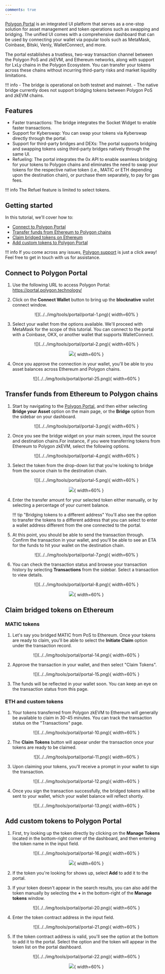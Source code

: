 ```yaml
---
comments: true
---
```


[Polygon Portal](https://portal.polygon.technology/) is an integrated UI platform that serves as a one-stop solution for asset management and token operations such as swapping and bridging. The unified UI comes with a comprehensive dashboard that can be used by connecting your wallet via popular tools such as MetaMask, Coinbase, Bitski, Venly, WalletConnect, and more. 

The portal establishes a trustless, two-way transaction channel between the Polygon PoS and zkEVM, and Ethereum networks, along with support for LxLy chains in the Polygon Ecosystem. You can transfer your tokens across these chains without incurring third-party risks and market liquidity limitations.

!!! info
    - The bridge is operational on both testnet and mainnet.
    - The native bridge currently does not support bridging tokens between Polygon PoS and zkEVM chains.

## Features

- Faster transactions: The bridge integrates the Socket Widget to enable faster transactions.
- Support for Kyberswap: You can swap your tokens via Kyberswap directly through the portal.
- Support for third-party bridges and DEXs: The portal supports bridging and swapping tokens using third-party bridges natively through the same UI.
- Refueling: The portal integrates the 0x API to enable seamless bridging for your tokens to Polygon chains and eliminates the need to swap your tokens for the respective native token (i.e., MATIC or ETH depending upon the destination chain), or purchase them separately, to pay for gas fees.

!!! info
    The Refuel feature is limited to select tokens.

## Getting started

In this tutorial, we'll cover how to:

- [Connect to Polygon Portal](#connect-to-polygon-portal)
- [Transfer funds from Ethereum to Polygon chains](#transfer-funds-from-ethereum-to-polygon-chains)
- [Claim bridged tokens on Ethereum](#claim-bridged-tokens-on-ethereum)
- [Add custom tokens to Polygon Portal](#add-custom-tokens-to-polygon-portal)

!!! info
    If you come across any issues, [Polygon support](https://support.polygon.technology/support/home) is just a click away! Feel free to get in touch with us for assistance.

## Connect to Polygon Portal

1. Use the following URL to access Polygon Portal: https://portal.polygon.technology/

2. Click on the **Connect Wallet** button to bring up the **blocknative** wallet connect window.

    <center>
    ![](../../img/tools/portal/portal-1.png){ width=60% }
    </center>

3. Select your wallet from the options available. We'll proceed with MetaMask for the scope of this tutorial. You can connect to the portal with a Coinbase, OKX, or another wallet that supports WalletConnect.

    <center>
    ![](../../img/tools/portal/portal-2.png){ width=60% }

    ![](../../img/tools/portal/portal-24.png){ width=60% }
    </center>

4. Once you approve the connection in your wallet, you'll be able to you asset balances across Ethereum and Polygon chains.

    <center>
    ![](../../img/tools/portal/portal-25.png){ width=60% }
    </center>

## Transfer funds from Ethereum to Polygon chains

1. Start by navigating to the [Polygon Portal](https://portal.polygon.technology/), and then either selecting **Bridge your Asset** option on the main page, or the **Bridge** option from the sidebar on your dashboard.

    <center>
    ![](../../img/tools/portal/portal-3.png){ width=60% }
    </center>

2. Once you see the bridge widget on your main screen, input the source and destination chains.For instance, if you were transferring tokens from Ethereum to Polygon zkEVM, select the following options.

    <center>
    ![](../../img/tools/portal/portal-4.png){ width=60% }
    </center>

3. Select the token from the drop-down list that you're looking to bridge from the source chain to the destination chain.

    <center>
    ![](../../img/tools/portal/portal-5.png){ width=60% }

    ![](../../img/tools/portal/portal-6.png){ width=60% }
    </center>

4. Enter the transfer amount for your selected token either manually, or by selecting a percentage of your current balance.

    !!! tip "Bridging tokens to a different address"
        You'll also see the option to transfer the tokens to a different address that you can select to enter a wallet address different from the one connected to the portal.

5. At this point, you should be able to send the transaction through. Confirm the transaction in your wallet, and you'll be able to see an ETA for the funds to hit your wallet on the destination chain.

    <center>
    ![](../../img/tools/portal/portal-7.png){ width=60% }
    </center>

6. You can check the transaction status and browse your transaction history by selecting **Transactions** from the sidebar. Select a transaction to view details.

    <center>
    ![](../../img/tools/portal/portal-8.png){ width=60% }

    ![](../../img/tools/portal/portal-9.png){ width=60% }
    </center>

## Claim bridged tokens on Ethereum

### MATIC tokens

1. Let's say you bridged MATIC from PoS to Ethereum. Once your tokens are ready to claim, you'll be able to select the **Initiate Claim** option under the transaction record.

    <center>
    ![](../../img/tools/portal/portal-14.png){ width=60% }
    </center>

2. Approve the transaction in your wallet, and then select "Claim Tokens".

    <center>
    ![](../../img/tools/portal/portal-15.png){ width=60% }
    </center>

3. The funds will be reflected in your wallet soon. You can keep an eye on the transaction status from this page.

### ETH and custom tokens

1. Your tokens transferred from Polygon zkEVM to Ethereum will generally be available to claim in 30-45 minutes. You can track the transaction status on the "Transactions" page.

    <center>
    ![](../../img/tools/portal/portal-10.png){ width=60% }
    </center>

2. The **Claim Tokens** button will appear under the transaction once your tokens are ready to be claimed.

    <center>
    ![](../../img/tools/portal/portal-11.png){ width=60% }
    </center>

3. Upon claiming your tokens, you'll receive a prompt in your wallet to sign the transaction.

    <center>
    ![](../../img/tools/portal/portal-12.png){ width=60% }
    </center>

4. Once you sign the transaction successfully, the bridged tokens will be sent to your wallet, which your wallet balance will reflect shortly.

    <center>
    ![](../../img/tools/portal/portal-13.png){ width=60% }
    </center>

## Add custom tokens to Polygon Portal

1. First, try looking up the token directly by clicking on the **Manage Tokens** located in the bottom-right corner of the dashboard, and then entering the token name in the input field.

    <center>
    ![](../../img/tools/portal/portal-16.png){ width=60% }

    ![](../../img/tools/portal/portal-26.png){ width=60% }
    </center>

2. If the token you're looking for shows up, select **Add** to add it to the portal.

3. If your token doesn't appear in the search results, you can also add the token manually by selecting the **+** in the bottom-right of the **Manage tokens** window.

    <center>
    ![](../../img/tools/portal/portal-20.png){ width=60% }
    </center>

4. Enter the token contract address in the input field.

    <center>
    ![](../../img/tools/portal/portal-21.png){ width=60% }
    </center>

5. If the token contract address is valid, you'll see the option at the bottom to add it to the portal. Select the option and the token will appear in the token list on the portal dashboard.

    <center>
    ![](../../img/tools/portal/portal-22.png){ width=60% }

    ![](../../img/tools/portal/portal-23.png){ width=60% }
    </center>
